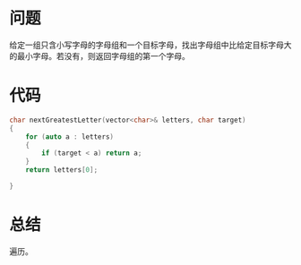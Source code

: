 # 问题
给定一组只含小写字母的字母组和一个目标字母，找出字母组中比给定目标字母大的最小字母。若没有，则返回字母组的第一个字母。
# 代码
```c
char nextGreatestLetter(vector<char>& letters, char target)
{
    for (auto a : letters)
    {
        if (target < a) return a;
    }
    return letters[0];  

}
```
# 总结
遍历。
